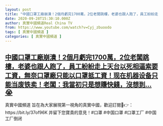 ```yaml
---
layout: post
title: "中國口罩工廠崩潰！2個月虧完1700萬，2位老闆跳樓，老婆也跟人跑了，員工紛紛走上天台以死相逼索要工資，無奈口罩廠只能以口罩抵工資！现在机器设备只能当废铁卖！老闆：我當初只是想賺快錢，沒想到😭"
date: 2020-09-28T15:30:10.000Z
author: 真實中國頻道Real China TV
from: https://www.youtube.com/watch?v=Cyj_zbuoodo
tags: [ 真實中國頻道 ]
categories: [ 真實中國頻道 ]
---
```

<!--1601307010000-->
[中國口罩工廠崩潰！2個月虧完1700萬，2位老闆跳樓，老婆也跟人跑了，員工紛紛走上天台以死相逼索要工資，無奈口罩廠只能以口罩抵工資！现在机器设备只能当废铁卖！老闆：我當初只是想賺快錢，沒想到...😭](https://www.youtube.com/watch?v=Cyj_zbuoodo)
------

<div>
真實中國頻道 旨在為大家展現第一視角的真實中國，歡迎訂閱💖👉：https://bit.ly/37of96K  并留下您寶貴的意見！#口罩 #中国口罩  #口罩工厂 #中国工厂倒闭
</div>

